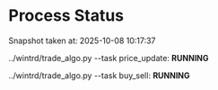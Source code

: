 # Process Status

Snapshot taken at: 2025-10-08 10:17:37

../wintrd/trade_algo.py --task price_update: **RUNNING**

../wintrd/trade_algo.py --task buy_sell: **RUNNING**

